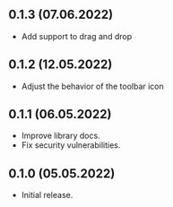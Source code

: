 ## 0.1.3 (07.06.2022)

* Add support to drag and drop

## 0.1.2 (12.05.2022)

* Adjust the behavior of the toolbar icon

## 0.1.1 (06.05.2022)

* Improve library docs.
* Fix security vulnerabilities.

## 0.1.0 (05.05.2022)

* Initial release.